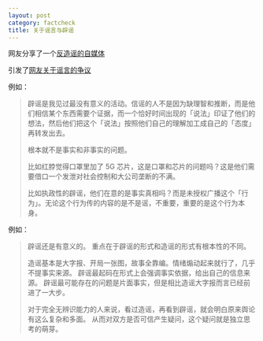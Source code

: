 ```yaml
---
layout: post
category: factcheck
title: 关于谣言与辟谣
---
```


网友分享了一个[反造谣的自媒体](https://chinafactcheck.com/)

引发了[网友关于谣言的争议](https://www.v2ex.com/t/849052)

例如：

> 辟谣是我见过最没有意义的活动。信谣的人不是因为缺理智和推断，而是他们相信某个东西需要个证据，而一个恰好时间出现的「说法」印证了他们的想法，然后他们把这个「说法」按照他们自己的理解加工成自己的「态度」再转发出去。
>
> 根本就不是事实和非事实的问题。
>
> 比如红脖觉得口罩里加了 5G 芯片，这是口罩和芯片的问题吗？这是他们需要借口一个发泄对社会控制和大公司垄断的不满。
>
> 比如执政性的辟谣，他们在意的是事实真相吗？而是未授权广播这个「行为」。无论这个行为传的内容的是不是谣，不重要，重要的是这个行为本身。

例如：

> 辟谣还是有意义的。
> 重点在于辟谣的形式和造谣的形式有根本性的不同。
>
> 造谣基本是大字报、开局一张图，故事全靠编。情绪煽动起来就行了，几乎不提事实来源。
> 辟谣最起码在形式上会强调事实依据，给出自己的信息来源。
> 辟谣最可能存在的问题是片面事实，但是相比造谣大字报而言已经前进了一大步。
>
> 对于完全无辨识能力的人来说，看过造谣，再看到辟谣，就会明白原来舆论有这么复杂和多面。
> 从而对双方是否可信产生疑问，这个疑问就是独立思考的萌芽。
